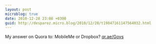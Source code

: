```yaml
---
layout: post
microblog: true
date: 2010-12-28 23:08 +0300
guid: http://desparoz.micro.blog/2010/12/28/t19847161147564032.html
---
```

My answer on Quora to: MobileMe or Dropbox? [qr.ae/Govs](http://qr.ae/Govs)
